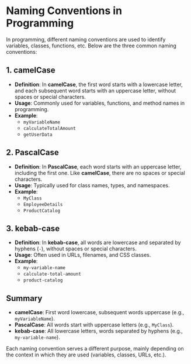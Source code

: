 
# Naming Conventions in Programming

In programming, different naming conventions are used to identify variables, classes, functions, etc. Below are the three common naming conventions:

## 1. camelCase
- **Definition**: In **camelCase**, the first word starts with a lowercase letter, and each subsequent word starts with an uppercase letter, without spaces or special characters.
- **Usage**: Commonly used for variables, functions, and method names in programming.
- **Example**:
    - `myVariableName`
    - `calculateTotalAmount`
    - `getUserData`

## 2. PascalCase
- **Definition**: In **PascalCase**, each word starts with an uppercase letter, including the first one. Like **camelCase**, there are no spaces or special characters.
- **Usage**: Typically used for class names, types, and namespaces.
- **Example**:
    - `MyClass`
    - `EmployeeDetails`
    - `ProductCatalog`

## 3. kebab-case
- **Definition**: In **kebab-case**, all words are lowercase and separated by hyphens (`-`), without spaces or special characters.
- **Usage**: Often used in URLs, filenames, and CSS classes.
- **Example**:
    - `my-variable-name`
    - `calculate-total-amount`
    - `product-catalog`

## Summary
- **camelCase**: First word lowercase, subsequent words uppercase (e.g., `myVariableName`).
- **PascalCase**: All words start with uppercase letters (e.g., `MyClass`).
- **kebab-case**: All lowercase letters, words separated by hyphens (e.g., `my-variable-name`).

Each naming convention serves a different purpose, mainly depending on the context in which they are used (variables, classes, URLs, etc.).